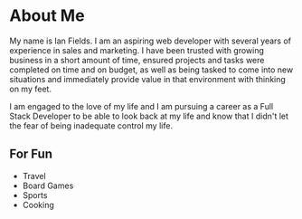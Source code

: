 # About Me
My name is Ian Fields. I am an aspiring web developer with several years of experience in sales and marketing. I have been trusted with growing business in a short amount of time, ensured projects and tasks were completed on time and on budget, as well as being tasked to come into new situations and immediately provide value in that environment with thinking on my feet.

I am engaged to the love of my life and I am pursuing a career as a Full Stack Developer to be able to look back at my life and know that I didn't let the fear of being inadequate control my life.

## For Fun
* Travel
* Board Games
* Sports
* Cooking